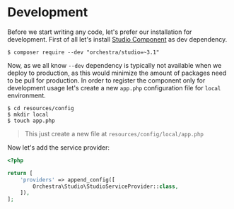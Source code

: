 # Development

Before we start writing any code, let's prefer our installation for development. First of all let's install [Studio Component](https://github.com/orchestral/studio) as dev dependency.

    $ composer require --dev "orchestra/studio=~3.1"
    
Now, as we all know `--dev` dependency is typically not available when we deploy to production, as this would minimize the amount of packages need to be pull for production. In order to register the component only for development usage let's create a new `app.php` configuration file for `local` environment.

    $ cd resources/config
    $ mkdir local
    $ touch app.php
    
> This just create a new file at `resources/config/local/app.php`

Now let's add the service provider:


```php
<?php

return [
    'providers' => append_config([
        Orchestra\Studio\StudioServiceProvider::class,
    ]),
];
```